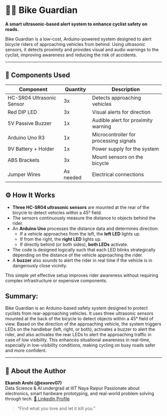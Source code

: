 # 🚴‍♂️ Bike Guardian

**A smart ultrasonic-based alert system to enhance cyclist safety on roads.**

Bike Guardian is a low-cost, Arduino-powered system designed to alert bicycle riders of approaching vehicles from behind. Using ultrasonic sensors, it detects proximity and provides visual and audio warnings to the cyclist, improving awareness and reducing the risk of accidents.

---

## 🔩 Components Used

| Component                  | Quantity | Description                             |
|---------------------------|----------|-----------------------------------------|
| HC-SR04 Ultrasonic Sensor | 3x       | Detects approaching vehicles            |
| Red DIP LED               | 3x       | Visual alerts for direction             |
| 5V Passive Buzzer         | 1x       | Audible alert for proximity warning     |
| Arduino Uno R3            | 1x       | Microcontroller for processing signals  |
| 9V Battery + Holder       | 1x       | Power supply for the system             |
| ABS Brackets              | 3x       | Mount sensors on the bicycle            |
| Jumper Wires              | As needed | Electrical connections                   |

## ⚙️ How It Works

- **Three HC-SR04 ultrasonic sensors** are mounted at the rear of the bicycle to detect vehicles within a 45° field.
- The sensors continuously measure the distance to objects behind the rider.
- An **Arduino Uno** processes the distance data and determines direction:
  - If a vehicle approaches from the left, the **left LED** lights up.
  - If from the right, the **right LED** lights up.
  - If directly behind (or both sides), **both LEDs** activate.
- The code is designed logically such that each LED blinks strategically depending on the distance of the vehicle approaching the rider.
- A **buzzer** also sounds to alert the rider in real time if the vehicle is in dangerously close vicinity.

This simple yet effective setup improves rider awareness without requiring complex infrastructure or expensive components. 

## Summary:

Bike Guardian is an Arduino-based safety system designed to protect cyclists from rear-approaching vehicles. It uses three ultrasonic sensors mounted at the back of the bicycle to detect objects within a 45° field of view. Based on the direction of the approaching vehicle, the system triggers LEDs on the handlebar (left, right, or both), activates a buzzer to alert the rider, and also activates the rear LEDs to alert the approaching traffic in case of low visibility. This enhances situational awareness in real-time, especially in low-visibility conditions, making cycling on busy roads safer and more confident.

---

## 👤 About the Author

**Ekansh Arohi (@exorev07)**  
Data Science & AI undergrad at IIIT Naya Raipur 
Passionate about electronics, smart hardware prototyping, and real-world problem solving through tech.
[🔗 LinkedIn Profile](https://www.linkedin.com/in/ekansharohi)

> “Find what you love and let it kill you.”

